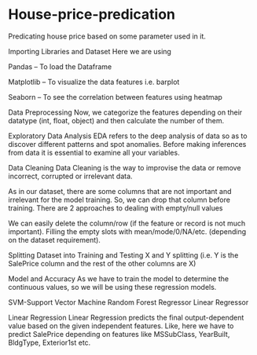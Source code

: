 # House-price-predication
Predicating house price based on some parameter used in it.

Importing Libraries and Dataset
Here we are using 

Pandas – To load the Dataframe

Matplotlib – To visualize the data features i.e. barplot

Seaborn – To see the correlation between features using heatmap

Data Preprocessing
Now, we categorize the features depending on their datatype (int, float, object) and then calculate the number of them. 

Exploratory Data Analysis
EDA refers to the deep analysis of data so as to discover different patterns and spot anomalies. Before making inferences from data it is essential to examine all your variables.

Data Cleaning
Data Cleaning is the way to improvise the data or remove incorrect, corrupted or irrelevant data.

As in our dataset, there are some columns that are not important and irrelevant for the model training. So, we can drop that column before training. There are 2 approaches to dealing with empty/null values

We can easily delete the column/row (if the feature or record is not much important).
Filling the empty slots with mean/mode/0/NA/etc. (depending on the dataset requirement).

Splitting Dataset into Training and Testing
X and Y splitting (i.e. Y is the SalePrice column and the rest of the other columns are X)

Model and Accuracy
As we have to train the model to determine the continuous values, so we will be using these regression models.

SVM-Support Vector Machine
Random Forest Regressor
Linear Regressor

Linear Regression
Linear Regression predicts the final output-dependent value based on the given independent features. Like, here we have to predict SalePrice depending on features like MSSubClass, YearBuilt, BldgType, Exterior1st etc. 
